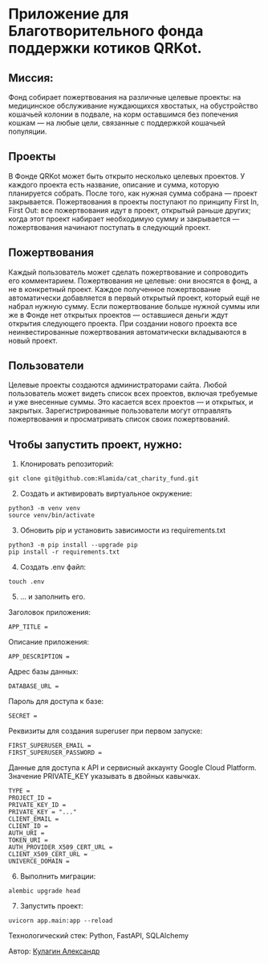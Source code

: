 # Приложение для Благотворительного фонда поддержки котиков QRKot. 

## Миссия:
Фонд собирает пожертвования на различные целевые проекты: на медицинское обслуживание нуждающихся хвостатых, на обустройство кошачьей колонии в подвале, на корм оставшимся без попечения кошкам — на любые цели, связанные с поддержкой кошачьей популяции.

## Проекты
В Фонде QRKot может быть открыто несколько целевых проектов. У каждого проекта есть название, описание и сумма, которую планируется собрать. После того, как нужная сумма собрана — проект закрывается.
Пожертвования в проекты поступают по принципу First In, First Out: все пожертвования идут в проект, открытый раньше других; когда этот проект набирает необходимую сумму и закрывается — пожертвования начинают поступать в следующий проект.

## Пожертвования
Каждый пользователь может сделать пожертвование и сопроводить его комментарием. Пожертвования не целевые: они вносятся в фонд, а не в конкретный проект. Каждое полученное пожертвование автоматически добавляется в первый открытый проект, который ещё не набрал нужную сумму. Если пожертвование больше нужной суммы или же в Фонде нет открытых проектов — оставшиеся деньги ждут открытия следующего проекта. При создании нового проекта все неинвестированные пожертвования автоматически вкладываются в новый проект.

## Пользователи
Целевые проекты создаются администраторами сайта. 
Любой пользователь может видеть список всех проектов, включая требуемые и уже внесенные суммы. Это касается всех проектов — и открытых, и закрытых.
Зарегистрированные пользователи могут отправлять пожертвования и просматривать список своих пожертвований.


## Чтобы запустить проект, нужно:
1. Клонировать репозиторий:
```
git clone git@github.com:Hlamida/cat_charity_fund.git
```
2. Создать и активировать виртуальное окружение:
```
python3 -m venv venv
source venv/bin/activate
```
3. Обновить pip и установить зависимости из requirements.txt
```
python3 -m pip install --upgrade pip
pip install -r requirements.txt
```
4. Создать .env файл:
```
touch .env
```
5. ... и заполнить его. 

Заголовок приложения:
```
APP_TITLE = 
```
Описание приложения:
```
APP_DESCRIPTION = 
```
Адрес базы данных:
```
DATABASE_URL = 
```
Пароль для доступа к базе:
```
SECRET =
```
Реквизиты для создания superuser при первом запуске:
```
FIRST_SUPERUSER_EMAIL =
FIRST_SUPERUSER_PASSWORD =
```
Данные для доступа к API и сервисный аккаунту Google Cloud Platform.
Значение PRIVATE_KEY указывать в двойных кавычках.
```
TYPE = 
PROJECT_ID = 
PRIVATE_KEY_ID =
PRIVATE_KEY = "..."
CLIENT_EMAIL =
CLIENT_ID = 
AUTH_URI = 
TOKEN_URI =
AUTH_PROVIDER_X509_CERT_URL = 
CLIENT_X509_CERT_URL = 
UNIVERCE_DOMAIN = 
```
6. Выполнить миграции:
```
alembic upgrade head
```
7. Запустить проект:
```
uvicorn app.main:app --reload
```

Технологический стек:
Python, FastAPI, SQLAlchemy

Автор: [Кулагин Александр](https://t.me/username/Kulagin_Aleksandr)
